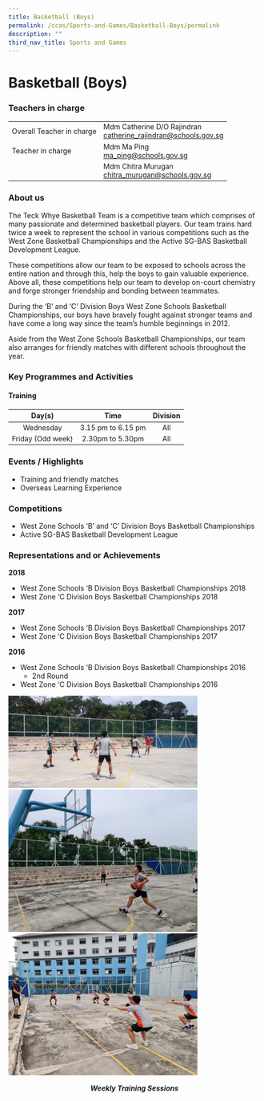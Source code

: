 ```yaml
---
title: Basketball (Boys)
permalink: /ccas/Sports-and-Games/Basketball-Boys/permalink
description: ""
third_nav_title: Sports and Games
---
```

Basketball (Boys)
=================

### Teachers in charge

|  |  |
|---|---|
| Overall Teacher in charge | Mdm Catherine D/O Rajindran<br>catherine_rajindran@schools.gov.sg |
|  Teacher in charge | Mdm Ma Ping<br>ma_ping@schools.gov.sg |
|  | Mdm Chitra Murugan<br>chitra_murugan@schools.gov.sg |

### About us

The Teck Whye Basketball Team is a competitive team which comprises of many passionate and determined basketball players. Our team trains hard twice a week to represent the school in various competitions such as the West Zone Basketball Championships and the Active SG-BAS Basketball Development League.

These competitions allow our team to be exposed to schools across the entire nation and through this, help the boys to gain valuable experience. Above all, these competitions help our team to develop on-court chemistry and forge stronger friendship and bonding between teammates.

During the ‘B’ and ‘C’ Division Boys West Zone Schools Basketball Championships, our boys have bravely fought against stronger teams and have come a long way since the team’s humble beginnings in 2012.

Aside from the West Zone Schools Basketball Championships, our team also arranges for friendly matches with different schools throughout the year.

### Key Programmes and Activities

#### Training

| Day(s) |  Time |  Division |
|:---:|:---:|:---:|
|  Wednesday |  3.15 pm to 6.15 pm |  All |
|  Friday (Odd week) | 2.30pm to 5.30pm |  All |


### Events / Highlights

*   Training and friendly matches
*   Overseas Learning Experience

### Competitions

*   West Zone Schools ‘B’ and ‘C’ Division Boys Basketball Championships
*   Active SG-BAS Basketball Development League

### Representations and or Achievements

**2018**

*   West Zone Schools ‘B Division Boys Basketball Championships 2018
*   West Zone ‘C Division Boys Basketball Championships 2018

**2017**

*   West Zone Schools ‘B Division Boys Basketball Championships 2017
*   West Zone ‘C Division Boys Basketball Championships 2017

**2016**

*   West Zone Schools ‘B Division Boys Basketball Championships 2016
    *   2nd Round
*   West Zone ‘C Division Boys Basketball Championships 2016

<img src="/images/b1.jpg" style="width:75%"><br>
<img src="/images/b2.jpeg" style="width:75%"><br>
<img src="/images/b3.jpeg" style="width:75%">

<p style="text-align: center;"><em><b>Weekly Training Sessions</b></em></p>